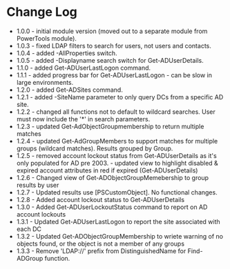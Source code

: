 # Change Log
* 1.0.0 	- initial module version (moved out to a separate module from PowerTools module).
* 1.0.3 	- fixed LDAP filters to search for users, not users and contacts.
* 1.0.4 	- added -AllProperties switch.
* 1.0.5 	- added -Displayname search switch for Get-ADUserDetails.
* 1.1.0 	- added Get-ADUserLastLogon command.
* 1.1.1 	- added progress bar for Get-ADUserLastLogon - can be slow in large environments.
* 1.2.0 	- added Get-ADSites command.
* 1.2.1 	- added -SiteName parameter to only query DCs from a specific AD site.
* 1.2.2 	- changed all functions not to default to wildcard searches. User must now include the '*' in search parameters.
* 1.2.3 	- updated Get-AdObjectGroupmembership to return multiple matches
* 1.2.4 	- updated Get-AdGroupMembers to support matches for multiple groups (wildcard matches). Results grouped by Group.
* 1.2.5 	- removed account lockout status from Get-ADUserDetails as it's only populated for AD pre 2003.
    		- updated view to highlight disabled & expired account attributes in red if expired (Get-ADUserDetails)
* 1.2.6 	- Changed view of Get-ADObjectGroupMemebership to group results by user
* 1.2.7 	- Updated results use [PSCustomObject]. No functional changes.
* 1.2.8		- Added account lockout status to Get-ADUserDetails
* 1.3.0		- Added Get-ADUserLockoutStatus command to report on AD account lockouts
* 1.3.1		- Updated Get-ADUserLastLogon to report the site associated with each DC
* 1.3.2		- Updated Get-ADObjectGroupMembership to wriete warning of no objects found, or the object is not a member of any groups
* 1.3.3		- Remove 'LDAP://' prefix from DistinguishedName for Find-ADGroup function.